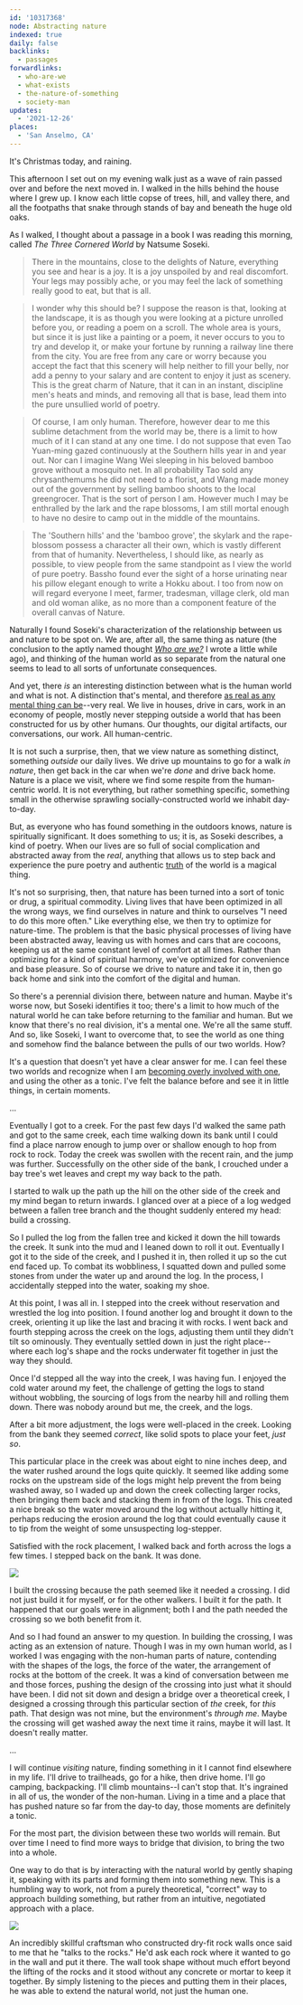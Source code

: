 ```yaml
---
id: '10317368'
node: Abstracting nature
indexed: true
daily: false
backlinks:
  - passages
forwardlinks:
  - who-are-we
  - what-exists
  - the-nature-of-something
  - society-man
updates:
  - '2021-12-26'
places:
  - 'San Anselmo, CA'
---
```


It's Christmas today, and raining.

This afternoon I set out on my evening walk just as a wave of rain passed over and before the next moved in. I walked in the hills behind the house where I grew up. I know each little copse of trees, hill, and valley there, and all the footpaths that snake through stands of bay and beneath the huge old oaks.

As I walked, I thought about a passage in a book I was reading this morning, called _The Three Cornered World_ by Natsume Soseki.

> There in the mountains, close to the delights of Nature, everything you see and hear is a joy. It is a joy unspoiled by and real discomfort. Your legs may possibly ache, or you may feel the lack of something really good to eat, but that is all.

> I wonder why this should be? I suppose the reason is that, looking at the landscape, it is as though you were looking at a picture unrolled before you, or reading a poem on a scroll. The whole area is yours, but since it is just like a painting or a poem, it never occurs to you to try and develop it, or make your fortune by running a railway line there from the city. You are free from any care or worry because you accept the fact that this scenery will help neither to fill your belly, nor add a penny to your salary and are content to enjoy it just as scenery. This is the great charm of Nature, that it can in an instant, discipline men's heats and minds, and removing all that is base, lead them into the pure unsullied world of poetry.

> Of course, I am only human. Therefore, however dear to me this sublime detachment from the world may be, there is a limit to how much of it I can stand at any one time. I do not suppose that even Tao Yuan-ming gazed continuously at the Southern hills year in and year out. Nor can I imagine Wang Wei sleeping in his beloved bamboo grove without a mosquito net. In all probability Tao sold any chrysanthemums he did not need to a florist, and Wang made money out of the government by selling bamboo shoots to the local greengrocer. That is the sort of person I am. However much I may be enthralled by the lark and the rape blossoms, I am still mortal enough to have no desire to camp out in the middle of the mountains.

> The 'Southern hills' and the 'bamboo grove', the skylark and the rape-blossom possess a character all their own, which is vastly different from that of humanity. Nevertheless, I should like, as nearly as possible, to view people from the same standpoint as I view the world of pure poetry. Bassho found ever the sight of a horse urinating near his pillow elegant enough to write a Hokku about. I too from now on will regard everyone I meet, farmer, tradesman, village clerk, old man and old woman alike, as no more than a component feature of the overall canvas of Nature.

Naturally I found Soseki's characterization of the relationship between us and nature to be spot on. We are, after all, the same thing as nature (the conclusion to the aptly named thought [_Who are we?_](who-are-we.md) I wrote a little while ago), and thinking of the human world as so separate from the natural one seems to lead to all sorts of unfortunate consequences.

And yet, there _is_ an interesting distinction between what is the human world and what is not. A distinction that's mental, and therefore [as real as any mental thing can be](what-exists.md)--very real. We live in houses, drive in cars, work in an economy of people, mostly never stepping outside a world that has been constructed for us by other humans. Our thoughts, our digital artifacts, our conversations, our work. All human-centric.

It is not such a surprise, then, that we view nature as something distinct, something _outside_ our daily lives. We drive up mountains to go for a walk _in nature_, then get back in the car when we're _done_ and drive back home. Nature is a place we visit, where we find some respite from the human-centric world. It is not everything, but rather something specific, something small in the otherwise sprawling socially-constructed world we inhabit day-to-day.

But, as everyone who has found something in the outdoors knows, nature is spiritually significant. It does something to us; it is, as Soseki describes, a kind of poetry. When our lives are so full of social complication and abstracted away from the _real_, anything that allows us to step back and experience the pure poetry and authentic [truth](the-nature-of-something.md) of the world is a magical thing.

It's not so surprising, then, that nature has been turned into a sort of tonic or drug, a spiritual commodity. Living lives that have been optimized in all the wrong ways, we find ourselves in nature and think to ourselves "I need to do this more often." Like everything else, we then try to optimize for nature-time. The problem is that the basic physical processes of living have been abstracted away, leaving us with homes and cars that are cocoons, keeping us at the same constant level of comfort at all times. Rather than optimizing for a kind of spiritual harmony, we've optimized for convenience and base pleasure. So of course we drive to nature and take it in, then go back home and sink into the comfort of the digital and human.

So there's a perennial division there, between nature and human. Maybe it's worse now, but Soseki identifies it too; there's a limit to how much of the natural world he can take before returning to the familiar and human. But we know that there's no real division, it's a mental one. We're all the same stuff. And so, like Soseki, I want to overcome that, to see the world as one thing and somehow find the balance between the pulls of our two worlds. How?

It's a question that doesn't yet have a clear answer for me. I can feel these two worlds and recognize when I am [becoming overly involved with one](society-man.md), and using the other as a tonic. I've felt the balance before and see it in little things, in certain moments.

...

Eventually I got to a creek. For the past few days I'd walked the same path and got to the same creek, each time walking down its bank until I could find a place narrow enough to jump over or shallow enough to hop from rock to rock. Today the creek was swollen with the recent rain, and the jump was further. Successfully on the other side of the bank, I crouched under a bay tree's wet leaves and crept my way back to the path.

I started to walk up the path up the hill on the other side of the creek and my mind began to return inwards. I glanced over at a piece of a log wedged between a fallen tree branch and the thought suddenly entered my head: build a crossing.

So I pulled the log from the fallen tree and kicked it down the hill towards the creek. It sunk into the mud and I leaned down to roll it out. Eventually I got it to the side of the creek, and I pushed it in, then rolled it up so the cut end faced up. To combat its wobbliness, I squatted down and pulled some stones from under the water up and around the log. In the process, I accidentally stepped into the water, soaking my shoe.

At this point, I was all in. I stepped into the creek without reservation and wrestled the log into position. I found another log and brought it down to the creek, orienting it up like the last and bracing it with rocks. I went back and fourth stepping across the creek on the logs, adjusting them until they didn't tilt so ominously. They eventually settled down in just the right place--where each log's shape and the rocks underwater fit together in just the way they should.

Once I'd stepped all the way into the creek, I was having fun. I enjoyed the cold water around my feet, the challenge of getting the logs to stand without wobbling, the sourcing of logs from the nearby hill and rolling them down. There was nobody around but me, the creek, and the logs.

After a bit more adjustment, the logs were well-placed in the creek. Looking from the bank they seemed _correct_, like solid spots to place your feet, _just so_.

This particular place in the creek was about eight to nine inches deep, and the water rushed around the logs quite quickly. It seemed like adding some rocks on the upstream side of the logs might help prevent the from being washed away, so I waded up and down the creek collecting larger rocks, then bringing them back and stacking them in from of the logs. This created a nice break so the water moved around the log without actually hitting it, perhaps reducing the erosion around the log that could eventually cause it to tip from the weight of some unsuspecting log-stepper.

Satisfied with the rock placement, I walked back and forth across the logs a few times. I stepped back on the bank. It was done.

![](images/10317368/FCKOytcYTW.webp " ")

I built the crossing because the path seemed like it needed a crossing. I did not just build it for myself, or for the other walkers. I built it for the path. It happened that our goals were in alignment; both I and the path needed the crossing so we both benefit from it.

And so I had found an answer to my question. In building the crossing, I was acting as an extension of nature. Though I was in my own human world, as I worked I was engaging with the non-human parts of nature, contending with the shapes of the logs, the force of the water, the arrangement of rocks at the bottom of the creek. It was a kind of conversation between me and those forces, pushing the design of the crossing into just what it should have been. I did not sit down and design a bridge over a theoretical creek, I designed a crossing through this particular section of _the_ creek, for _this_ path. That design was not mine, but the environment's _through me_. Maybe the crossing will get washed away the next time it rains, maybe it will last. It doesn't really matter.

...

I will continue _visiting_ nature, finding something in it I cannot find elsewhere in my life. I'll drive to trailheads, go for a hike, then drive home. I'll go camping, backpacking. I'll climb mountains--I can't stop that. It's ingrained in all of us, the wonder of the non-human. Living in a time and a place that has pushed nature so far from the day-to day, those moments are definitely a tonic.

For the most part, the division between these two worlds will remain. But over time I need to find more ways to bridge that division, to bring the two into a whole.

One way to do that is by interacting with the natural world by gently shaping it, speaking with its parts and forming them into something new. This is a humbling way to work, not from a purely theoretical, "correct" way to approach building something, but rather from an intuitive, negotiated approach with a place.

![](images/10317368/sluejbBjJV.webp " ")

An incredibly skillful craftsman who constructed dry-fit rock walls once said to me that he "talks to the rocks." He'd ask each rock where it wanted to go in the wall and put it there. The wall took shape without much effort beyond the lifting of the rocks and it stood without any concrete or mortar to keep it together. By simply listening to the pieces and putting them in their places, he was able to extend the natural world, not just the human one.

